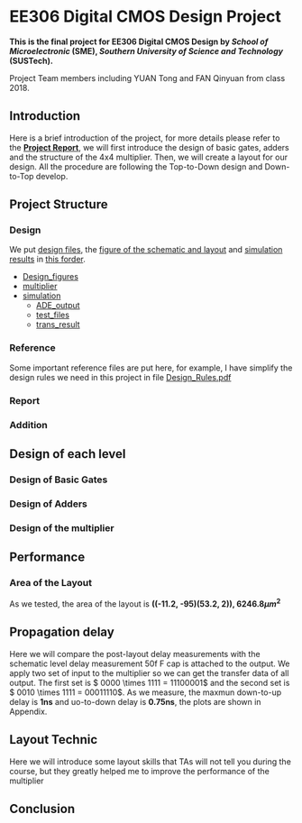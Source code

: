 # EE306 Digital CMOS Design Project

**This is the final project for EE306 Digital CMOS Design by *School of Microelectronic* (SME), *Southern University of Science and Technology* (SUSTech).**

Project Team members including YUAN Tong and FAN Qinyuan from class 2018.

## Introduction

Here is a brief introduction of the project, for more details please refer to the **[Project Report](Report/IEEE_report/4x4_multiplier_design.pdf)**, we will first introduce the design of basic gates, adders and the structure of the 4x4 multiplier. Then, we will create a layout for our design. All the procedure are following the Top-to-Down design and Down-to-Top develop.

## Project Structure

### Design

We put [design files](Design/multiplier), the [figure of the schematic and layout](Design/Design_figures) and [simulation results](Design/simulation) in [this forder](Design).

- [Design_figures](Design/Design_figures)
- [multiplier](Design/multiplier)
- [simulation](Design/simulation)
  - [ADE_output](Design/simulation/ADE_output)
  - [test_files](Design/simulation/test_files)
  - [trans_result](Design/simulation/trans_result)

### Reference

Some important reference files are put here, for example, I have simplify the design rules we need in this project in file [Design_Rules.pdf](reference/Design_Rules.pdf)

### Report

### Addition

## Design of each level

### Design of Basic Gates

### Design of Adders

### Design of the multiplier

## Performance

### Area of the Layout

As we tested, the area of the layout is **((-11.2, -95)(53.2, 2)), 6246.8$\mu m^2$**

## Propagation delay

Here we will compare the post-layout delay measurements with the schematic level delay measurement 50f F cap is attached to the output. We apply two set of input to the multiplier so we can get the transfer data of all output. The first set is $ 0000 \times 1111 = 11100001$ and the second set is $ 0010 \times 1111 = 00011110$. As we measure, the maxmun down-to-up delay is **1ns** and uo-to-down delay is **0.75ns**, the plots are shown in Appendix.

## Layout Technic

Here we will introduce some layout skills that TAs will not tell you during the course, but they greatly helped me to improve the performance of the multiplier

## Conclusion
